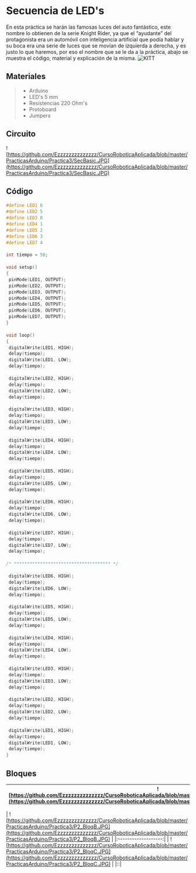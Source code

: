 # Secuencia de LED's

En esta práctica se harán las famosas luces del auto fantástico, este nombre lo obtienen de la serie Knight Rider, ya que el “ayudante” del protagonista era un automóvil con inteligencia artificial que podía hablar y su boca era una serie de luces que se movían de izquierda a derecha, y es justo lo que haremos, por eso el nombre que se le da a la práctica, abajo se muestra el código, material y explicación de la misma.
![KITT](http://31.media.tumblr.com/tumblr_mb84bj2Cqy1rpmo4ho1_r1_500.gif)

## Materiales 
> - Arduino
> - LED's 5 mm 
> - Resistencias 220 Ohm's
> - Protoboard
> - Jumpers

## Circuito

![https://github.com/Ezzzzzzzzzzzzzz/CursoRoboticaAplicada/blob/master/PracticasArduino/Practica3/SecBasic.JPG](https://github.com/Ezzzzzzzzzzzzzz/CursoRoboticaAplicada/blob/master/PracticasArduino/Practica3/SecBasic.JPG)

## Código
 ```c
#define LED1 6
#define LED2 5
#define LED3 0
#define LED4 1
#define LED5 2
#define LED6 3
#define LED7 4

int tiempo = 50;

void setup()
{
  pinMode(LED1, OUTPUT);
  pinMode(LED2, OUTPUT);
  pinMode(LED3, OUTPUT);
  pinMode(LED4, OUTPUT);
  pinMode(LED5, OUTPUT);
  pinMode(LED6, OUTPUT);
  pinMode(LED7, OUTPUT);
}

void loop()
{
  digitalWrite(LED1, HIGH);
  delay(tiempo); 
  digitalWrite(LED1, LOW);
  delay(tiempo); 
  
  digitalWrite(LED2, HIGH);
  delay(tiempo); 
  digitalWrite(LED2, LOW);
  delay(tiempo); 
  
  digitalWrite(LED3, HIGH);
  delay(tiempo); 
  digitalWrite(LED3, LOW);
  delay(tiempo); 
  
  digitalWrite(LED4, HIGH);
  delay(tiempo); 
  digitalWrite(LED4, LOW);
  delay(tiempo); 
  
  digitalWrite(LED5, HIGH);
  delay(tiempo); 
  digitalWrite(LED5, LOW);
  delay(tiempo); 
  
  digitalWrite(LED6, HIGH);
  delay(tiempo); 
  digitalWrite(LED6, LOW);
  delay(tiempo); 
  
  digitalWrite(LED7, HIGH);
  delay(tiempo); 
  digitalWrite(LED7, LOW);
  delay(tiempo); 
  
/* ************************************* */

  digitalWrite(LED6, HIGH);
  delay(tiempo); 
  digitalWrite(LED6, LOW);
  delay(tiempo); 
  
  digitalWrite(LED5, HIGH);
  delay(tiempo); 
  digitalWrite(LED5, LOW);
  delay(tiempo); 
  
  digitalWrite(LED4, HIGH);
  delay(tiempo); 
  digitalWrite(LED4, LOW);
  delay(tiempo); 
  
  digitalWrite(LED3, HIGH);
  delay(tiempo); 
  digitalWrite(LED3, LOW);
  delay(tiempo); 
  
  digitalWrite(LED2, HIGH);
  delay(tiempo); 
  digitalWrite(LED2, LOW);
  delay(tiempo); 
  
  digitalWrite(LED1, HIGH);
  delay(tiempo); 
  digitalWrite(LED1, LOW);
  delay(tiempo); 
}
```

## Bloques
|![https://github.com/Ezzzzzzzzzzzzzz/CursoRoboticaAplicada/blob/master/PracticasArduino/Practica3/P2_BloqA.JPG](https://github.com/Ezzzzzzzzzzzzzz/CursoRoboticaAplicada/blob/master/PracticasArduino/Practica3/P2_BloqA.JPG)|
|:----------:|
|
![https://github.com/Ezzzzzzzzzzzzzz/CursoRoboticaAplicada/blob/master/PracticasArduino/Practica3/P2_BloqB.JPG](https://github.com/Ezzzzzzzzzzzzzz/CursoRoboticaAplicada/blob/master/PracticasArduino/Practica3/P2_BloqB.JPG)
|
|:-------------------:|
|
![https://github.com/Ezzzzzzzzzzzzzz/CursoRoboticaAplicada/blob/master/PracticasArduino/Practica3/P2_BloqC.JPG](https://github.com/Ezzzzzzzzzzzzzz/CursoRoboticaAplicada/blob/master/PracticasArduino/Practica3/P2_BloqC.JPG)
|
|::|
<!--stackedit_data:
eyJoaXN0b3J5IjpbNjQ3ODEyMTAsLTEyNTAxMjI5MDMsNzI3Mz
YxMzc2LDczMzcwODY5NF19
-->